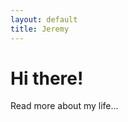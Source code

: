 ```yaml
---
layout: default
title: Jeremy
---
```

<div class="blurb">
	<h1>Hi there!</h1>
	<p>Read more about my life...</p>
</div>
